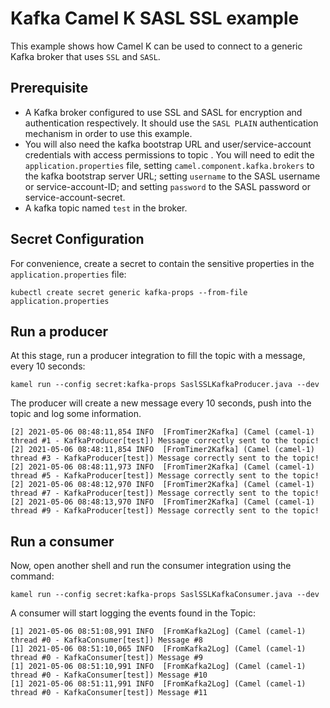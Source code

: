 # Kafka Camel K SASL SSL example

This example shows how Camel K can be used to connect to a generic Kafka broker that uses `SSL` and `SASL`.

## Prerequisite

- A Kafka broker configured to use SSL and SASL for encryption and authentication respectively. It should use the `SASL PLAIN` authentication mechanism in order to use this example. 
- You will also need the kafka bootstrap URL and user/service-account credentials with access permissions to topic . You will need to edit the `application.properties` file, setting `camel.component.kafka.brokers` to the kafka bootstrap server URL; setting `username` to the SASL username or service-account-ID; and setting `password` to the SASL password or service-account-secret. 
- A kafka topic named `test` in the broker.

## Secret Configuration

For convenience, create a secret to contain the sensitive properties in the `application.properties` file:

```
kubectl create secret generic kafka-props --from-file application.properties
```

## Run a producer

At this stage, run a producer integration to fill the topic with a message, every 10 seconds:

```
kamel run --config secret:kafka-props SaslSSLKafkaProducer.java --dev
```

The producer will create a new message every 10 seconds, push into the topic and log some information.

```
[2] 2021-05-06 08:48:11,854 INFO  [FromTimer2Kafka] (Camel (camel-1) thread #1 - KafkaProducer[test]) Message correctly sent to the topic!
[2] 2021-05-06 08:48:11,854 INFO  [FromTimer2Kafka] (Camel (camel-1) thread #3 - KafkaProducer[test]) Message correctly sent to the topic!
[2] 2021-05-06 08:48:11,973 INFO  [FromTimer2Kafka] (Camel (camel-1) thread #5 - KafkaProducer[test]) Message correctly sent to the topic!
[2] 2021-05-06 08:48:12,970 INFO  [FromTimer2Kafka] (Camel (camel-1) thread #7 - KafkaProducer[test]) Message correctly sent to the topic!
[2] 2021-05-06 08:48:13,970 INFO  [FromTimer2Kafka] (Camel (camel-1) thread #9 - KafkaProducer[test]) Message correctly sent to the topic!
```


## Run a consumer

Now, open another shell and run the consumer integration using the command:

```
kamel run --config secret:kafka-props SaslSSLKafkaConsumer.java --dev
```

A consumer will start logging the events found in the Topic:

```
[1] 2021-05-06 08:51:08,991 INFO  [FromKafka2Log] (Camel (camel-1) thread #0 - KafkaConsumer[test]) Message #8
[1] 2021-05-06 08:51:10,065 INFO  [FromKafka2Log] (Camel (camel-1) thread #0 - KafkaConsumer[test]) Message #9
[1] 2021-05-06 08:51:10,991 INFO  [FromKafka2Log] (Camel (camel-1) thread #0 - KafkaConsumer[test]) Message #10
[1] 2021-05-06 08:51:11,991 INFO  [FromKafka2Log] (Camel (camel-1) thread #0 - KafkaConsumer[test]) Message #11
```